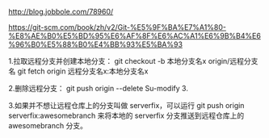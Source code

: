 http://blog.jobbole.com/78960/

https://git-scm.com/book/zh/v2/Git-%E5%9F%BA%E7%A1%80-%E8%AE%B0%E5%BD%95%E6%AF%8F%E6%AC%A1%E6%9B%B4%E6%96%B0%E5%88%B0%E4%BB%93%E5%BA%93


1.拉取远程分支并创建本地分支： 
git checkout -b 本地分支名x origin/远程分支名
git fetch origin 远程分支名x:本地分支名x

2.删除远程分支： git push origin --delete Su-modify 3.

3.如果并不想让远程仓库上的分支叫做 serverfix，可以运行 git push origin serverfix:awesomebranch 来将本地的 serverfix 分支推送到远程仓库上的 awesomebranch 分支。
